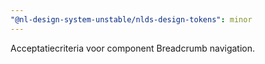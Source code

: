 ```yaml
---
"@nl-design-system-unstable/nlds-design-tokens": minor
---
```


Acceptatiecriteria voor component Breadcrumb navigation.

